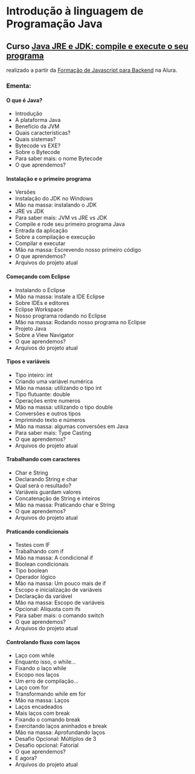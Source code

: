 # Introdução à linguagem de Programação Java
## Curso [Java JRE e JDK: compile e execute o seu programa](https://cursos.alura.com.br/course/java-primeiros-passos) 
realizado a partir da [Formação de Javascript para Backend](https://cursos.alura.com.br/formacao-java) na Alura.    

### Ementa:   

#### O que é Java?
  - Introdução
  - A plataforma Java
  - Benefício da JVM
  - Quais características?
  - Quais sistemas?
  - Bytecode vs EXE?
  - Sobre o Bytecode
  - Para saber mais: o nome Bytecode
  - O que aprendemos?

#### Instalação e o primeiro programa
  - Versões
  - Instalação do JDK no Windows
  - Mão na massa: instalando o JDK
  - JRE vs JDK
  - Para saber mais: JVM vs JRE vs JDK
  - Compile e rode seu primeiro programa Java
  - Entrada da aplicação
  - Sobre a compilação e execução
  - Compilar e executar
  - Mão na massa: Escrevendo nosso primeiro código
  - O que aprendemos?
  - Arquivos do projeto atual

#### Começando com Eclipse
  - Instalando o Eclipse
  - Mão na massa: instale a IDE Eclipse
  - Sobre IDEs e editores
  - Eclipse Workspace
  - Nosso programa rodando no Eclipse
  - Mão na massa: Rodando nosso programa no Eclipse
  - Projeto Java
  - Sobre a View Navigator
  - O que aprendemos?
  - Arquivos do projeto atual

#### Tipos e variáveis
  - Tipo inteiro: int
  - Criando uma variável numérica
  - Mão na massa: utilizando o tipo int
  - Tipo flutuante: double
  - Operações entre numeros
  - Mão na massa: utilizando o tipo double
  - Conversões e outros tipos
  - Imprimindo texto e números
  - Mão na massa: algumas conversões em Java
  - Para saber mais: Type Casting
  - O que aprendemos?
  - Arquivos do projeto atual

#### Trabalhando com caracteres
  - Char e String
  - Declarando String e char
  - Qual será o resultado?
  - Variáveis guardam valores
  - Concatenação de String e inteiros
  - Mão na massa: Praticando char e String
  - O que aprendemos?
  - Arquivos do projeto atual

#### Praticando condicionais
  - Testes com IF
  - Trabalhando com if
  - Mão na massa: A condicional if
  - Boolean condicionais
  - Tipo boolean
  - Operador lógico
  - Mão na massa: Um pouco mais de if
  - Escopo e inicialização de variáveis
  - Declaração da variável
  - Mão na massa: Escopo de variáveis
  - Opcional: Alíquota com ifs
  - Para saber mais: o comando switch
  - O que aprendemos?
  - Arquivos do projeto atual

#### Controlando fluxo com laços
  - Laço com while
  - Enquanto isso, o while...
  - Fixando o laço while
  - Escopo nos laços
  - Um erro de compilação...
  - Laço com for
  - Transformando while em for
  - Mão na massa: Laços
  - Laços encadeados
  - Mais laços com break
  - Fixando o comando break
  - Exercitando laços aninhados e break
  - Mão na massa: Aprofundando laços
  - Desafio Opcional: Múltiplos de 3
  - Desafio opcional: Fatorial
  - O que aprendemos?
  - E agora?
  - Arquivos do projeto atual
